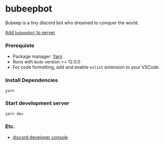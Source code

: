 # bubeepbot

Bubeep is a tiny discord bot who dreamed to conquer the world.

[Add `bubeepbot` to server](https://discord.com/oauth2/authorize?client_id=707274116205641778&scope=bot)

### Prerequiste

- Package manager: [Yarn](https://classic.yarnpkg.com/en/docs/install/#windows-stable)
- Runs with `Node` version >= 12.0.0
- For code formatting, add and enable `eslint` extension to your VSCode.

### Install Dependencies

```
yarn
```

### Start development server

```
yarn dev
```

### Etc.

- [discord developer console](https://discord.com/developers/applications)
